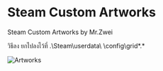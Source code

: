# Steam Custom Artworks
Steam Custom Artworks by Mr.Zwei

วิธีลง
ยกไปลงไว้ที่ .\Steam\userdata\ <id3> \config\grid\*.*

![Artworks](https://user-images.githubusercontent.com/60043920/89471066-67d8e780-d7a7-11ea-822c-1c1504eacf1a.jpg)
